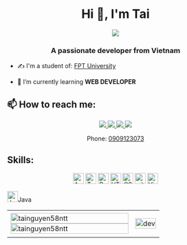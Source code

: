 <h1 align="center">Hi 👋, I'm Tai</h1>
<p align="center"><img src="https://img.icons8.com/color/48/000000/vietnam-circular.png"/></p>
<h3 align="center">A passionate developer from Vietnam </h3>


- ✍ I'm a student of: [FPT University](https://hcmuni.fpt.edu.vn/) 

- 🌱 I’m currently learning **WEB DEVELOPER**


## 📫 How to reach me:



<p align="center">

  <a href="https://www.facebook.com/" alt="Facebook">
    <img src="https://img.icons8.com/fluent/48/000000/facebook-new.png" target="_blank" />
  </a> 
  <a href="https://www.instagram.com/_58tn/" alt="Instagram">
  <img src="https://img.icons8.com/color/48/000000/instagram-new--v1.png"/>
  </a> 
  <a href="mailto:tainguyen58ntt@gmail.com" alt="Email" title="Personal Email">
    <img src="https://img.icons8.com/fluent/48/000000/mailing.png"/>
  </a>
  <a href="mailto:taintse150307@fpt.edu.vn" alt="Email" title="School Email">
    <img src="https://img.icons8.com/fluent/48/000000/mailing.png"/>
  </a>
<p align="center">Phone: <a href="#">0909123073</a></p>
</p>

## Skills:
<p align="center">
  <span><a target="_blank" rel="noopener noreferrer nofollow" href="https://camo.githubusercontent.com/ae2e5c817db09faf0830439546400da465dd9dba05bb75c6186499902267f66e/68747470733a2f2f696d672e736869656c64732e696f2f62616467652f4e65746265616e2d3238324333343f6c6f676f3d417061636865204e65744265616e7320494445266c6f676f436f6c6f723d726564"><img src="https://camo.githubusercontent.com/ae2e5c817db09faf0830439546400da465dd9dba05bb75c6186499902267f66e/68747470733a2f2f696d672e736869656c64732e696f2f62616467652f4e65746265616e2d3238324333343f6c6f676f3d417061636865204e65744265616e7320494445266c6f676f436f6c6f723d726564" alt="ApacheNetbean logo" title="JavaScript" height="25" data-canonical-src="https://img.shields.io/badge/Netbean-282C34?logo=Apache NetBeans IDE&amp;logoColor=red" style="max-width: 100%;"></a></span>
 <span><a target="_blank" rel="noopener noreferrer nofollow" href="https://camo.githubusercontent.com/16888de1cac13371fb51f3c2b471643f870f6749d1c3a93000c7f73a60bb6c0e/68747470733a2f2f696d672e736869656c64732e696f2f62616467652f4353686172702d3238324333343f6c6f676f3d43205368617270266c6f676f436f6c6f723d626c7565"><img src="https://camo.githubusercontent.com/16888de1cac13371fb51f3c2b471643f870f6749d1c3a93000c7f73a60bb6c0e/68747470733a2f2f696d672e736869656c64732e696f2f62616467652f4353686172702d3238324333343f6c6f676f3d43205368617270266c6f676f436f6c6f723d626c7565" alt="TypeScript logo" title="TypeScript" height="25" data-canonical-src="https://img.shields.io/badge/CSharp-282C34?logo=C Sharp&amp;logoColor=blue" style="max-width: 100%;"></a></span>
 <span><a target="_blank" rel="noopener noreferrer nofollow" href="https://camo.githubusercontent.com/a0984cc3e5dc48d3a29e6ba93974ce53d2dd2a0e9368a710e6fa7c1307921810/68747470733a2f2f696d672e736869656c64732e696f2f62616467652f53514c205365727665722d3238324333343f6c6f676f3d4d6963726f736f66742053514c20536572766572266c6f676f436f6c6f723d363144414642"><img src="https://camo.githubusercontent.com/a0984cc3e5dc48d3a29e6ba93974ce53d2dd2a0e9368a710e6fa7c1307921810/68747470733a2f2f696d672e736869656c64732e696f2f62616467652f53514c205365727665722d3238324333343f6c6f676f3d4d6963726f736f66742053514c20536572766572266c6f676f436f6c6f723d363144414642" alt="ReactJS logo" title="ReactJS" height="25" data-canonical-src="https://img.shields.io/badge/SQL Server-282C34?logo=Microsoft SQL Server&amp;logoColor=61DAFB" style="max-width: 100%;"></a></span>
  <span><a target="_blank" rel="noopener noreferrer nofollow" href="https://camo.githubusercontent.com/568dc935a25deb427025136365a854a1db7aeaaf92e002373705948652d835d6/68747470733a2f2f696d672e736869656c64732e696f2f62616467652f48544d4c2d3238324333343f6c6f676f3d68746d6c35266c6f676f436f6c6f723d453334463236"><img src="https://camo.githubusercontent.com/568dc935a25deb427025136365a854a1db7aeaaf92e002373705948652d835d6/68747470733a2f2f696d672e736869656c64732e696f2f62616467652f48544d4c2d3238324333343f6c6f676f3d68746d6c35266c6f676f436f6c6f723d453334463236" alt="HTML5 logo" title="HTML5" height="25" data-canonical-src="https://img.shields.io/badge/HTML-282C34?logo=html5&amp;logoColor=E34F26" style="max-width: 100%;"></a></span>
<span><a target="_blank" rel="noopener noreferrer nofollow" href="https://camo.githubusercontent.com/46f09b916649197f9fa990eb89256d5b50fd732580bafb0471c2d72333e689e5/68747470733a2f2f696d672e736869656c64732e696f2f62616467652f4353532d3238324333343f6c6f676f3d63737333266c6f676f436f6c6f723d313537324236"><img src="https://camo.githubusercontent.com/46f09b916649197f9fa990eb89256d5b50fd732580bafb0471c2d72333e689e5/68747470733a2f2f696d672e736869656c64732e696f2f62616467652f4353532d3238324333343f6c6f676f3d63737333266c6f676f436f6c6f723d313537324236" alt="CSS3 logo" title="CSS3" height="25" data-canonical-src="https://img.shields.io/badge/CSS-282C34?logo=css3&amp;logoColor=1572B6" style="max-width: 100%;"></a></span>
 <span><a target="_blank" rel="noopener noreferrer nofollow" href="https://camo.githubusercontent.com/6872de59dac86ded0a8d5d2beb0cb20b0a9cd7e2bbd578493baa084ad5aa2700/68747470733a2f2f696d672e736869656c64732e696f2f62616467652f6769742d3238324333343f6c6f676f3d676974266c6f676f436f6c6f723d463035303332"><img src="https://camo.githubusercontent.com/6872de59dac86ded0a8d5d2beb0cb20b0a9cd7e2bbd578493baa084ad5aa2700/68747470733a2f2f696d672e736869656c64732e696f2f62616467652f6769742d3238324333343f6c6f676f3d676974266c6f676f436f6c6f723d463035303332" alt="git logo" title="git" height="25" data-canonical-src="https://img.shields.io/badge/git-282C34?logo=git&amp;logoColor=F05032" style="max-width: 100%;"></a></span>
 <span><a target="_blank" rel="noopener noreferrer nofollow" href="https://camo.githubusercontent.com/3f289d98c7b8dc0adb54cbeebcac97d462b8f027f9b3b88deaaab35eddba49b8/68747470733a2f2f696d672e736869656c64732e696f2f62616467652f5653253230436f64652d3238324333343f6c6f676f3d76697375616c2d73747564696f2d636f6465266c6f676f436f6c6f723d303037414343"><img src="https://camo.githubusercontent.com/3f289d98c7b8dc0adb54cbeebcac97d462b8f027f9b3b88deaaab35eddba49b8/68747470733a2f2f696d672e736869656c64732e696f2f62616467652f5653253230436f64652d3238324333343f6c6f676f3d76697375616c2d73747564696f2d636f6465266c6f676f436f6c6f723d303037414343" alt="Visual Studio Code logo" title="Visual Studio Code" height="25" data-canonical-src="https://img.shields.io/badge/VS%20Code-282C34?logo=visual-studio-code&amp;logoColor=007ACC" style="max-width: 100%;"></a></span>


<span><a target="_blank" rel="noopener noreferrer" href="https://github.com/oHTGo/oHTGo/raw/main/images/java.svg"><img src="https://github.com/oHTGo/oHTGo/raw/main/images/java.svg" title="Java" height="25" style="max-width: 100%;"></a>Java</span>
<br>
</p>

<table style="width:100%;">
  <tr>
    <td>
      <img src="https://github-readme-stats.vercel.app/api/top-langs/?username=tainguyen58ntt&bg_color=FFFFFF00&text_color=179fa3&layout=compact&hide=CSS&langs_count=10&custom_title=Top%20ngôn%20ngữ%20được%20dùng" alt="tainguyen58ntt" width="100%"/>
      <img src="https://github-readme-stats.vercel.app/api?username=tainguyen58ntt&bg_color=FFFFFF00&text_color=179fa3&show_icons=true&count_private=true&include_all_commits=true&custom_title=Hoạt%20động%20trên%20Github" alt="tainguyen58ntt" width="100%"/>
    </td>
    <td>
      <p align="center"> 
        <img src="https://cdn.dribbble.com/users/1059583/screenshots/4171367/coding-freak.gif" alt="dev" width="100%"/>
      </p>
    </td>
  </tr>
</table>

